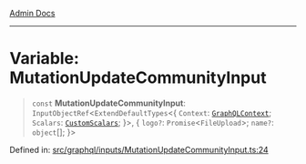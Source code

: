[Admin Docs](/)

***

# Variable: MutationUpdateCommunityInput

> `const` **MutationUpdateCommunityInput**: `InputObjectRef`\<`ExtendDefaultTypes`\<\{ `Context`: [`GraphQLContext`](../../../context/type-aliases/GraphQLContext.md); `Scalars`: [`CustomScalars`](../../../scalars/type-aliases/CustomScalars.md); \}\>, \{ `logo?`: `Promise`\<`FileUpload`\>; `name?`: `object`[]; \}\>

Defined in: [src/graphql/inputs/MutationUpdateCommunityInput.ts:24](https://github.com/gautam-divyanshu/talawa-api/blob/22f85ff86fcf5f38b53dcdb9fe90ab33ea32d944/src/graphql/inputs/MutationUpdateCommunityInput.ts#L24)
